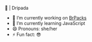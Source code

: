 🥶 | Dripada

- 🔭 I’m currently working on [BrPacks](https://www.brpacks.com/)
- 🌱 I’m currently learning JavaScript
- 😄 Pronouns: she/her
- ⚡ Fun fact: 😎
